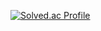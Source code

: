 [![Solved.ac Profile](http://mazassumnida.wtf/api/v2/generate_badge?boj=whoamicj)](https://solved.ac/whoamicj/)
